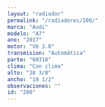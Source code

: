 ```yaml
---
layout: "radiador"
permalink: "/radiadores/208/"
marca: "Audi"
modelo: "A7"
ano: "2017"
motor: "V6 3.0"
transmision: "Automática"
parte: "60318"
clima: "Con clima"
alto: "28 3/8"
ancho: "18 1/2"
observaciones: ""
id: "208"
---
```


